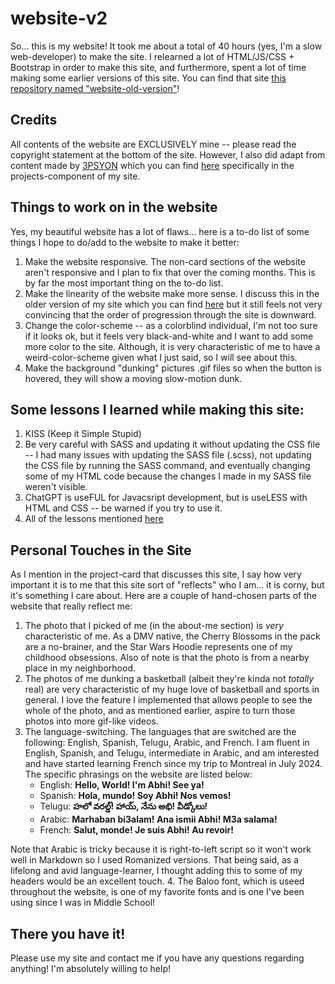 # website-v2
So... this is my website! It took me about a total of 40 hours (yes, I'm a slow web-developer) to make the site. I relearned a lot of HTML/JS/CSS + Bootstrap in order to make this site, and furthermore, spent a lot of time making some earlier versions of this site. You can find that site [this repository named "website-old-version"](https://github.com/BlueSinkers/website-old-version)!

## Credits
All contents of the website are EXCLUSIVELY mine -- please read the copyright statement at the bottom of the site. However, I also did adapt from content made by [3PSYON](https://codepen.io/3psy0n) which you can find [here](https://codepen.io/3psy0n/pen/LYpajmX) specifically in the projects-component of my site.

## Things to work on in the website
Yes, my beautiful website has a lot of flaws... here is a to-do list of some things I hope to do/add to the website to make it better:
1. Make the website responsive. The non-card sections of the website aren't responsive and I plan to fix that over the coming months. This is by far the most important thing on the to-do list.
2. Make the linearity of the website make more sense. I discuss this in the older version of my site which you can find [here](https://github.com/BlueSinkers/website-old-version) but it still feels not very convincing that the order of progression through the site is downward.
3. Change the color-scheme -- as a colorblind individual, I'm not too sure if it looks ok, but it feels very black-and-white and I want to add some more color to the site. Although, it is very characteristic of me to have a weird-color-scheme given what I just said, so I will see about this.
3. Make the background "dunking" pictures .gif files so when the button is hovered, they will show a moving slow-motion dunk.

## Some lessons I learned while making this site:
1. KISS (Keep it Simple Stupid)
2. Be very careful with SASS and updating it without updating the CSS file -- I had many issues with updating the SASS file (.scss), not updating the CSS file by running the SASS command, and eventually changing some of my HTML code because the changes I made in my SASS file weren't visible.
3. ChatGPT is useFUL for Javacsript development, but is useLESS with HTML and CSS -- be warned if you try to use it.
4. All of the lessons mentioned [here](https://github.com/BlueSinkers/website-old-version)

## Personal Touches in the Site
As I mention in the project-card that discusses this site, I say how very important it is to me that this site sort of "reflects" who I am... it is corny, but it's something I care about. Here are a couple of hand-chosen parts of the website that really reflect me:
1. The photo that I picked of me (in the about-me section) is *very* characteristic of me. As a DMV native, the Cherry Blossoms in the pack are a no-brainer, and the Star Wars Hoodie represents one of my childhood obsessions. Also of note is that the photo is from a nearby place in my neighborhood.
2. The photos of me dunking a basketball (albeit they're kinda not *totally* real) are very characteristic of my huge love of basketball and sports in general. I love the feature I implemented that allows people to see the whole of the photo, and as mentioned earlier, aspire to turn those photos into more gif-like videos.
3. The language-switching. The languages that are switched are the following: English, Spanish, Telugu, Arabic, and French. I am fluent in English, Spanish, and Telugu, intermediate in Arabic, and am interested and have started learning French since my trip to Montreal in July 2024. The specific phrasings on the website are listed below:
    - English: **Hello, World! I'm Abhi! See ya!**
    - Spanish: **Hola, mundo! Soy Abhi! Nos vemos!**
    - Telugu:  **హలో వరల్డ్! హాయ్, నేను అభి! వీడ్కోలు!**
    - Arabic: **Marhaban bi3alam! Ana ismii Abhi! M3a salama!**
    - French: **Salut, monde! Je suis Abhi! Au revoir!**

Note that Arabic is tricky because it is right-to-left script so it won't work well in Markdown so I used Romanized versions. That being said, as a lifelong and avid language-learner, I thought adding this to some of my headers would be an excellent touch.
4. The Baloo font, which is useed throughout the website, is one of my favorite fonts and is one I've been using since I was in Middle School!

## There you have it!
Please use my site and contact me if you have any questions regarding anything! I'm absolutely willing to help!
